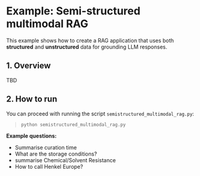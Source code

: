 # Example: Semi-structured multimodal RAG
This example shows how to create a RAG application that uses both **structured** and **unstructured** data for grounding LLM responses.

## 1. Overview
TBD

## 2. How to run
You can proceed with running the script `semistructured_multimodal_rag.py`:
> `python semistructured_multimodal_rag.py`

**Example questions:**
- Summarise curation time
- What are the storage conditions?
- summarise Chemical/Solvent Resistance
- How to call Henkel Europe?